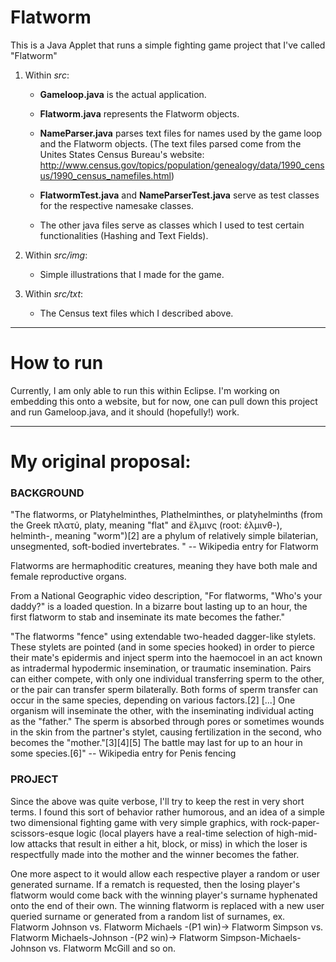 # Flatworm

This is a Java Applet that runs a simple fighting game project that I've called "Flatworm"

1. Within *src*: 

	* **Gameloop.java** is the actual application.

	* **Flatworm.java** represents the Flatworm objects.

	* **NameParser.java** parses text files for names used by the game loop and the Flatworm objects. (The text files parsed come from the Unites States Census Bureau's website: http://www.census.gov/topics/population/genealogy/data/1990_census/1990_census_namefiles.html)

	* **FlatwormTest.java** and **NameParserTest.java** serve as test classes for the respective namesake classes.

	* The other java files serve as classes which I used to test certain functionalities (Hashing and Text Fields).

2. Within *src/img*:

	* Simple illustrations that I made for the game.

3. Within *src/txt*:

	* The Census text files which I described above.
	
----

# How to run

Currently, I am only able to run this within Eclipse. I'm working on embedding this onto a website, but for now, one can pull down this project and run Gameloop.java, and it should (hopefully!) work.

----

# My original proposal:

### BACKGROUND

"The flatworms, or Platyhelminthes, Plathelminthes, or platyhelminths (from the Greek πλατύ, platy, meaning "flat" and ἕλμινς (root: ἑλμινθ-), helminth-, meaning "worm")[2] are a phylum of relatively simple bilaterian, unsegmented, soft-bodied invertebrates. " -- Wikipedia entry for Flatworm

Flatworms are hermaphoditic creatures, meaning they have both male and female reproductive organs.

From a National Geographic video description, "For flatworms, "Who's your daddy?" is a loaded question. In a bizarre bout lasting up to an hour, the first flatworm to stab and inseminate its mate becomes the father."

"The flatworms "fence" using extendable two-headed dagger-like stylets. These stylets are pointed (and in some species hooked) in order to pierce their mate's epidermis and inject sperm into the haemocoel in an act known as intradermal hypodermic insemination, or traumatic insemination. Pairs can either compete, with only one individual transferring sperm to the other, or the pair can transfer sperm bilaterally. Both forms of sperm transfer can occur in the same species, depending on various factors.[2]
[...]
One organism will inseminate the other, with the inseminating individual acting as the "father." The sperm is absorbed through pores or sometimes wounds in the skin from the partner's stylet, causing fertilization in the second, who becomes the "mother."[3][4][5] The battle may last for up to an hour in some species.[6]" -- Wikipedia entry for Penis fencing

### PROJECT

Since the above was quite verbose, I'll try to keep the rest in very short terms. I found this sort of behavior rather humorous, and an idea of a simple two dimensional fighting game with very simple graphics, with rock-paper-scissors-esque logic (local players have a real-time selection of high-mid-low attacks that result in either a hit, block, or miss) in which the loser is respectfully made into the mother and the winner becomes the father.

One more aspect to it would allow each respective player a random or user generated surname. If a rematch is requested, then the losing player's flatworm would come back with the winning player's surname hyphenated onto the end of their own. The winning flatworm is replaced with a new user queried surname or generated from a random list of surnames, ex. Flatworm Johnson vs. Flatworm Michaels -(P1 win)-> Flatworm Simpson vs. Flatworm Michaels-Johnson -(P2 win)-> Flatworm Simpson-Michaels-Johnson vs. Flatworm McGill and so on.
